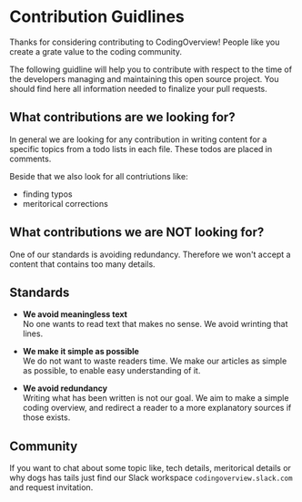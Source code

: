 # Contribution Guidlines

Thanks for considering contributing to CodingOverview! People like you create a grate value to the coding community.

The following guidline will help you to contribute with respect to the time of the developers managing and maintaining this open source project. You should find here all information needed to finalize your pull requests.

## What contributions are we looking for?
In general we are looking for any contribution in writing content for a specific topics from a todo lists in each file. These todos are placed in comments.

Beside that we also look for all contriutions like:
- finding typos
- meritorical corrections

## What contributions we are NOT looking for?
One of our standards is avoiding redundancy. Therefore we won't accept a content that contains too many details.

## Standards
- **We avoid meaningless text**  
No one wants to read text that makes no sense. We avoid wrinting that lines.

- **We make it simple as possible**  
We do not want to waste readers time. We make our articles as simple as possible, to enable easy understanding of it.

- **We avoid redundancy**  
Writing what has been written is not our goal. We aim to make a simple coding overview, and redirect a reader to a more explanatory sources if those exists.

<!-- Your first contribution: take a look in issues to look for "beginner issue" -->

<!-- Getting started: steps to make first contribution -->

<!-- How to report a bug (and what should be included in bug report) -->

<!-- How to suggest a feature or enhancement -->

<!-- Code review process -->

## Community
If you want to chat about some topic like, tech details, meritorical details or why dogs has tails just find our Slack workspace `codingoverview.slack.com` and request invitation.
